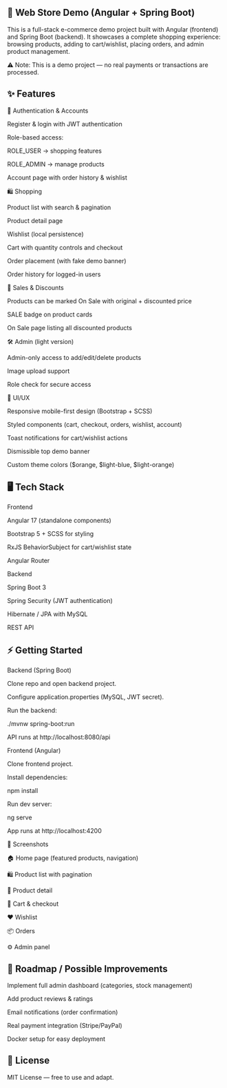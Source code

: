 ## 🛒 Web Store Demo (Angular + Spring Boot)

This is a full-stack e-commerce demo project built with Angular (frontend) and Spring Boot (backend).
It showcases a complete shopping experience: browsing products, adding to cart/wishlist, placing orders, and admin product management.

⚠️ Note: This is a demo project — no real payments or transactions are processed.

## ✨ Features

👤 Authentication & Accounts

Register & login with JWT authentication

Role-based access:

ROLE_USER → shopping features

ROLE_ADMIN → manage products

Account page with order history & wishlist

🛍️ Shopping

Product list with search & pagination

Product detail page

Wishlist (local persistence)

Cart with quantity controls and checkout

Order placement (with fake demo banner)

Order history for logged-in users

💸 Sales & Discounts

Products can be marked On Sale with original + discounted price

SALE badge on product cards

On Sale page listing all discounted products

🛠️ Admin (light version)

Admin-only access to add/edit/delete products

Image upload support

Role check for secure access

🎨 UI/UX

Responsive mobile-first design (Bootstrap + SCSS)

Styled components (cart, checkout, orders, wishlist, account)

Toast notifications for cart/wishlist actions

Dismissible top demo banner

Custom theme colors ($orange, $light-blue, $light-orange)

## 🖥️ Tech Stack
Frontend

Angular 17 (standalone components)

Bootstrap 5 + SCSS for styling

RxJS BehaviorSubject for cart/wishlist state

Angular Router

Backend

Spring Boot 3

Spring Security (JWT authentication)

Hibernate / JPA with MySQL

REST API

## ⚡ Getting Started
Backend (Spring Boot)

Clone repo and open backend project.

Configure application.properties (MySQL, JWT secret).

Run the backend:

./mvnw spring-boot:run


API runs at http://localhost:8080/api

Frontend (Angular)

Clone frontend project.

Install dependencies:

npm install


Run dev server:

ng serve


App runs at http://localhost:4200

📸 Screenshots

🏠 Home page (featured products, navigation)

🛍️ Product list with pagination

🔎 Product detail

🧺 Cart & checkout

❤️ Wishlist

📦 Orders

⚙️ Admin panel

## 🚀 Roadmap / Possible Improvements

 Implement full admin dashboard (categories, stock management)

 Add product reviews & ratings

 Email notifications (order confirmation)

 Real payment integration (Stripe/PayPal)

 Docker setup for easy deployment

## 📜 License

MIT License — free to use and adapt.
